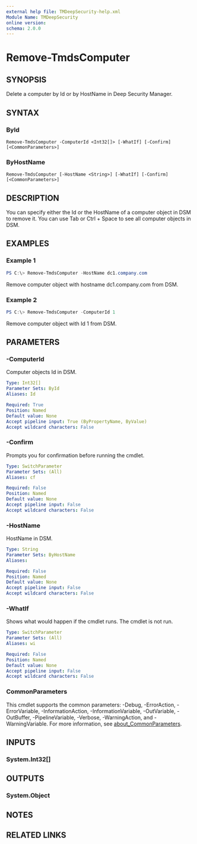 ```yaml
---
external help file: TMDeepSecurity-help.xml
Module Name: TMDeepSecurity
online version:
schema: 2.0.0
---
```


# Remove-TmdsComputer

## SYNOPSIS
Delete a computer by Id or by HostName in Deep Security Manager.

## SYNTAX

### ById
```
Remove-TmdsComputer -ComputerId <Int32[]> [-WhatIf] [-Confirm] [<CommonParameters>]
```

### ByHostName
```
Remove-TmdsComputer [-HostName <String>] [-WhatIf] [-Confirm] [<CommonParameters>]
```

## DESCRIPTION
You can specify either the Id or the HostName of a computer object in DSM to remove it. You can use Tab or Ctrl + Space to see all computer objects in DSM.

## EXAMPLES

### Example 1
```powershell
PS C:\> Remove-TmdsComputer -HostName dc1.company.com
```

Remove computer object with hostname dc1.company.com from DSM.

### Example 2
```powershell
PS C:\> Remove-TmdsComputer -ComputerId 1
```

Remove computer object with Id 1 from DSM.

## PARAMETERS

### -ComputerId
Computer objects Id in DSM.

```yaml
Type: Int32[]
Parameter Sets: ById
Aliases: Id

Required: True
Position: Named
Default value: None
Accept pipeline input: True (ByPropertyName, ByValue)
Accept wildcard characters: False
```

### -Confirm
Prompts you for confirmation before running the cmdlet.

```yaml
Type: SwitchParameter
Parameter Sets: (All)
Aliases: cf

Required: False
Position: Named
Default value: None
Accept pipeline input: False
Accept wildcard characters: False
```

### -HostName
HostName in DSM.

```yaml
Type: String
Parameter Sets: ByHostName
Aliases:

Required: False
Position: Named
Default value: None
Accept pipeline input: False
Accept wildcard characters: False
```

### -WhatIf
Shows what would happen if the cmdlet runs.
The cmdlet is not run.

```yaml
Type: SwitchParameter
Parameter Sets: (All)
Aliases: wi

Required: False
Position: Named
Default value: None
Accept pipeline input: False
Accept wildcard characters: False
```

### CommonParameters
This cmdlet supports the common parameters: -Debug, -ErrorAction, -ErrorVariable, -InformationAction, -InformationVariable, -OutVariable, -OutBuffer, -PipelineVariable, -Verbose, -WarningAction, and -WarningVariable. For more information, see [about_CommonParameters](http://go.microsoft.com/fwlink/?LinkID=113216).

## INPUTS

### System.Int32[]

## OUTPUTS

### System.Object
## NOTES

## RELATED LINKS
